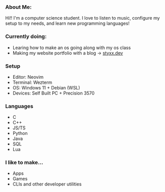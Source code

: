 ### About Me:
Hi!! I'm a computer science student. I love to listen to music, configure my setup to my needs, and learn new programming languages!

### Currently doing: 
- Learing how to make an os going along with my os class
- Making my website portfolio with a blog -> [styxx.dev](https://www.styxx.dev)


### Setup
- Editor: Neovim
- Terminal: Wezterm
- OS: Windows 11 + Debian (WSL)
- Devices: Self Built PC + Precision 3570

### Languages
- C
- C++
- JS/TS
- Python
- Java
- SQL
- Lua

### I like to make...
- Apps
- Games
- CLIs and other developer utilities
